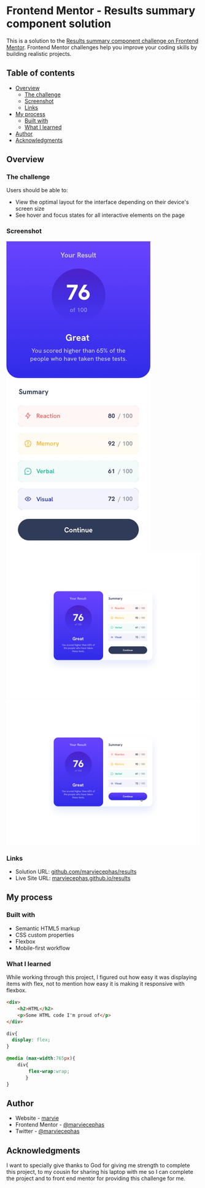 # Frontend Mentor - Results summary component solution

This is a solution to the [Results summary component challenge on Frontend Mentor](https://www.frontendmentor.io/challenges/results-summary-component-CE_K6s0maV). Frontend Mentor challenges help you improve your coding skills by building realistic projects. 

## Table of contents

- [Overview](#overview)
  - [The challenge](#the-challenge)
  - [Screenshot](#screenshot)
  - [Links](#links)
- [My process](#my-process)
  - [Built with](#built-with)
  - [What I learned](#what-i-learned)
- [Author](#author)
- [Acknowledgments](#acknowledgments)


## Overview

### The challenge

Users should be able to:

- View the optimal layout for the interface depending on their device's screen size
- See hover and focus states for all interactive elements on the page

### Screenshot

![](mobile-design.jpg)
![](desktop-design.jpg)
![](active-states.jpg)

### Links

- Solution URL: [github.com/marviecephas/results](https://github.com/marviecephas/results.com)
- Live Site URL: [marviecephas.github.io/results](https://marviecephas.github.io/results.com)

## My process

### Built with

- Semantic HTML5 markup
- CSS custom properties
- Flexbox
- Mobile-first workflow


### What I learned

While working through this project, I figured out how easy it was displaying items with flex, not to mention how easy it is making it responsive with flexbox.

```html
<div>
    <h2>HTML</h2>
    <p>Some HTML code I'm proud of</p>
</div>
```
```css
div{
  display: flex;
}
```

```css
@media (max-width:765px){
    div{
        flex-wrap:wrap;
       }
}
```

## Author

- Website - [marvie](https://github.com/marviecephas)
- Frontend Mentor - [@marviecephas](https://www.frontendmentor.io/profile/marviecephas)
- Twitter - [@marviecephas](https://www.twitter.com/marviecephas)

## Acknowledgments

I want to specially give thanks to God for giving me strength to complete this project, to my cousin for sharing his laptop with me so I can complete the project and to front end mentor for providing this challenge for me.
